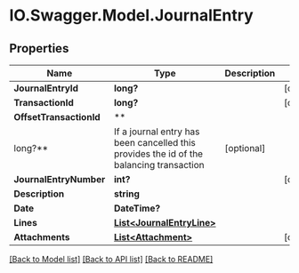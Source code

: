 # IO.Swagger.Model.JournalEntry

## Properties

Name | Type | Description | Notes
------------ | ------------- | ------------- | -------------
**JournalEntryId** | **long?** |  | [optional]
**TransactionId** | **long?** |  | [optional]
**OffsetTransactionId** | **
long?** | If a journal entry has been cancelled this provides the id of the balancing transaction | [optional]
**JournalEntryNumber** | **int?** |  | [optional]
**Description** | **string** |  |
**Date** | **DateTime?** |  |
**Lines** | [**List&lt;JournalEntryLine&gt;**](JournalEntryLine.md) |  |
**Attachments** | [**List&lt;Attachment&gt;**](Attachment.md) |  | [optional]

[[Back to Model list]](../README.md#documentation-for-models) [[Back to API list]](../README.md#documentation-for-api-endpoints) [[Back to README]](../README.md)

